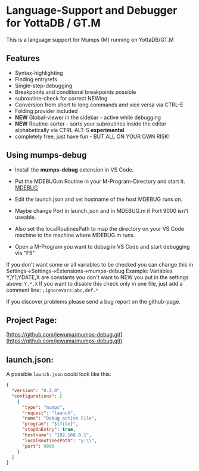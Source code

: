 # Language-Support and Debugger for YottaDB / GT.M

This is a language support for Mumps (M) running on YottaDB/GT.M

## Features
* Syntax-highlighting
* Finding entryrefs
* Single-step-debugging
* Breakpoints and conditional breakpoints possible
* subroutine-check for correct NEWing
* Conversion from short to long commands and vice versa via CTRL-E
* Folding provider included
* **NEW** Global-viewer in the sidebar - active while debugging
* **NEW** Routine-sorter - sorts your subroutines inside the editor alphabetically via CTRL-ALT-S **experimental**
* completely free, just have fun - BUT ALL ON YOUR OWN RISK!


## Using mumps-debug

* Install the **mumps-debug** extension in VS Code.
* Put the MDEBUG.m Routine in your M-Program-Directory and start it. [MDEBUG](https://github.com/jewuma/mumps-debug/blob/master/MDEBUG.m)
* Edit the launch.json and set hostname of the host MDEBUG runs on.
* Maybe change Port in launch.json and in MDEBUG.m if Port 9000 isn't useable.

* Also set the localRoutinesPath to map the directory on your VS Code machine to the machine where MDEBUG.m runs.

* Open a M-Program you want to debug in VS Code and start debugging via "F5"

If you don't want some or all variables to be checked you can change this in Settings->Settings->Extensions->mumps-debug
Example: Variables Y,Y1,YDATE,X are constants you don't want to NEW
you put in the settings above: ``Y.*,X``
If you want to disable this check only in one file, just add a comment line: ``;ignoreVars:abc,def.*``

If you discover problems please send a bug report on the github-page.

## Project Page:

[https://github.com/jewuma/mumps-debug.git](https://github.com/jewuma/mumps-debug.git)

## launch.json:

A possible `launch.json` could look like this:

```json
{
  "version": "0.2.0",
  "configurations": [
    {
      "type": "mumps",
      "request": "launch",
      "name": "Debug active File",
      "program": "${file}",
      "stopOnEntry": true,
      "hostname": "192.168.0.1",
      "localRoutinesPath": "y:\\",
      "port": 9000
    }
  ]
}
